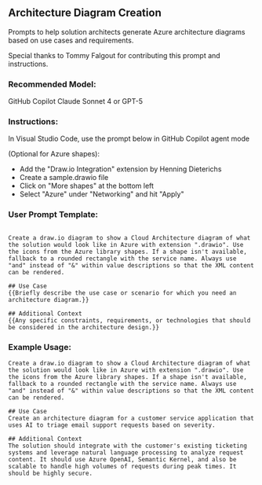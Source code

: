 ## Architecture Diagram Creation
Prompts to help solution architects generate Azure architecture diagrams based on use cases and requirements.

Special thanks to Tommy Falgout for contributing this prompt and instructions.

### Recommended Model:
GitHub Copilot Claude Sonnet 4 or GPT-5

### Instructions:
In Visual Studio Code, use the prompt below in GitHub Copilot agent mode

(Optional for Azure shapes):
- Add the "Draw.io Integration" extension by Henning Dieterichs
- Create a sample.drawio file
- Click on "More shapes" at the bottom left
- Select "Azure" under "Networking" and hit "Apply"

### User Prompt Template:
```text

Create a draw.io diagram to show a Cloud Architecture diagram of what the solution would look like in Azure with extension ".drawio". Use the icons from the Azure library shapes. If a shape isn't available, fallback to a rounded rectangle with the service name. Always use "and" instead of "&" within value descriptions so that the XML content can be rendered.

## Use Case
{{Briefly describe the use case or scenario for which you need an architecture diagram.}}

## Additional Context
{{Any specific constraints, requirements, or technologies that should be considered in the architecture design.}}
```

### Example Usage:
```text
Create a draw.io diagram to show a Cloud Architecture diagram of what the solution would look like in Azure with extension ".drawio". Use the icons from the Azure library shapes. If a shape isn't available, fallback to a rounded rectangle with the service name. Always use "and" instead of "&" within value descriptions so that the XML content can be rendered.

## Use Case
Create an architecture diagram for a customer service application that uses AI to triage email support requests based on severity.

## Additional Context
The solution should integrate with the customer's existing ticketing systems and leverage natural language processing to analyze request content. It should use Azure OpenAI, Semantic Kernel, and also be scalable to handle high volumes of requests during peak times. It should be highly secure.
```


